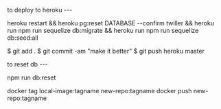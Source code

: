 
to deploy to heroku ---

heroku restart && heroku pg:reset DATABASE --confirm twiller  && heroku run npm run sequelize db:migrate && heroku run npm run sequelize db:seed:all

$ git add .
$ git commit -am "make it better"
$ git push heroku master


to reset db ---

npm run db:reset


docker tag local-image:tagname new-repo:tagname
docker push new-repo:tagname

